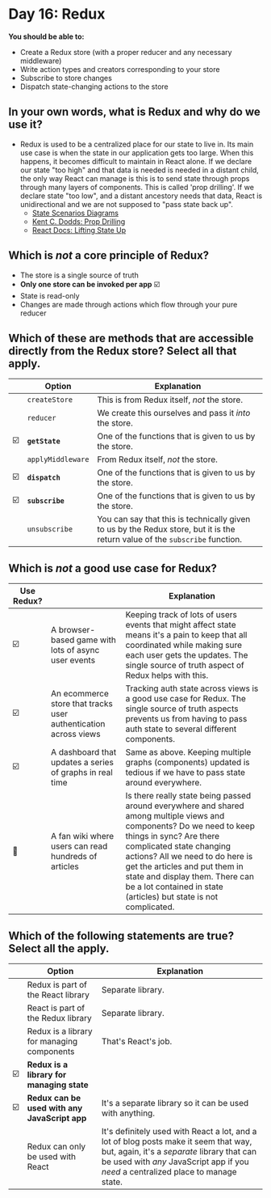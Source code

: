# Day 16: Redux

**You should be able to:**
- Create a Redux store (with a proper reducer and any necessary middleware)
- Write action types and creators corresponding to your store
- Subscribe to store changes
- Dispatch state-changing actions to the store


## In your own words, what is Redux and why do we use it?

- Redux is used to be a centralized place for our state to live in. Its main use case is when the state in our application gets too large. When this happens, it becomes difficult to maintain in React alone. If we declare our state "too high" and that data is needed is needed in a distant child, the only way React can manage is this is to send state through props through many layers of components. This is called 'prop drilling'. If we declare state "too low", and a distant ancestory needs that data, React is unidirectional and we are not supposed to "pass state back up".
  - [State Scenarios Diagrams](https://drive.google.com/file/d/1HQMHTMmcFN-2Jv2WlFU5Ioyc18EP_pmd/view?usp=sharing)
  - [Kent C. Dodds: Prop Drilling](https://kentcdodds.com/blog/prop-drilling)
  - [React Docs: Lifting State Up](https://reactjs.org/docs/lifting-state-up.html)


## Which is _not_ a core principle of Redux?

- The store is a single source of truth
- **Only one store can be invoked per app** ☑️
- State is read-only
- Changes are made through actions which flow through your pure reducer


## Which of these are methods that are accessible directly from the Redux store? Select all that apply.

|   | Option | Explanation |
| - | ------ | ----------- |
|   | `createStore` | This is from Redux itself, _not_ the store. |
|   | `reducer` | We create this ourselves and pass it _into_ the store. |
| ☑️ | **`getState`** | One of the functions that is given to us by the store. |
|   | `applyMiddleware` | From Redux itself, _not_ the store. |
| ☑️ | **`dispatch`** | One of the functions that is given to us by the store. |
| ☑️ | **`subscribe`** | One of the functions that is given to us by the store. |
|   | `unsubscribe` | You can say that this is technically given to us by the Redux store, but it is the return value of the `subscribe` function. |


## Which is _not_ a good use case for Redux?

| Use Redux? |   | Explanation |
| ---------- | - | ----------- |
| ☑️ | A browser-based game with lots of async user events | Keeping track of lots of users events that might affect state means it's a pain to keep that all coordinated while making sure each user gets the updates. The single source of truth aspect of Redux helps with this. |
| ☑️ | An ecommerce store that tracks user authentication across views | Tracking auth state across views is a good use case for Redux. The single source of truth aspects prevents us from having to pass auth state to several different components. |
| ☑️ | A dashboard that updates a series of graphs in real time | Same as above. Keeping multiple graphs (components) updated is tedious if we have to pass state around everywhere. |
| 🚫 | A fan wiki where users can read hundreds of articles | Is there really state being passed around everywhere and shared among multiple views and components? Do we need to keep things in sync? Are there complicated state changing actions? All we need to do here is get the articles and put them in state and display them. There can be a lot contained in state (articles) but state is not complicated. |


## Which of the following statements are true? Select all the apply.

|   | Option | Explanation |
| - | ------ | ----------- |
|   | Redux is part of the React library | Separate library. |
|   | React is part of the Redux library | Separate library. |
|   | Redux is a library for managing components | That's React's job. |
| ☑️ | **Redux is a library for managing state** |  |
| ☑️ | **Redux can be used with any JavaScript app** | It's a separate library so it can be used with anything. |
|   | Redux can only be used with React | It's definitely used with React a lot, and a lot of blog posts make it seem that way, but, again, it's a _separate_ library that can be used with _any_ JavaScript app if you _need_ a centralized place to manage state. |
